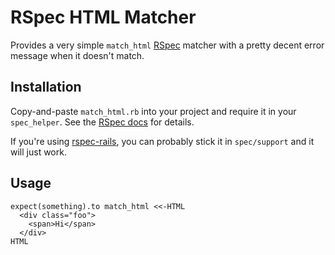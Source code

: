 # RSpec HTML Matcher
Provides a very simple `match_html` [RSpec](http://rspec.info) matcher with a pretty decent error message when it doesn't match.

## Installation
Copy-and-paste `match_html.rb` into your project and require it in your `spec_helper`. See the [RSpec docs](http://rspec.info) for details.

If you're using [rspec-rails](https://github.com/rspec/rspec-rails), you can probably stick it in `spec/support` and it will just work.

## Usage
```{ruby}
expect(something).to match_html <<-HTML
  <div class="foo">
    <span>Hi</span>
  </div>
HTML
```

